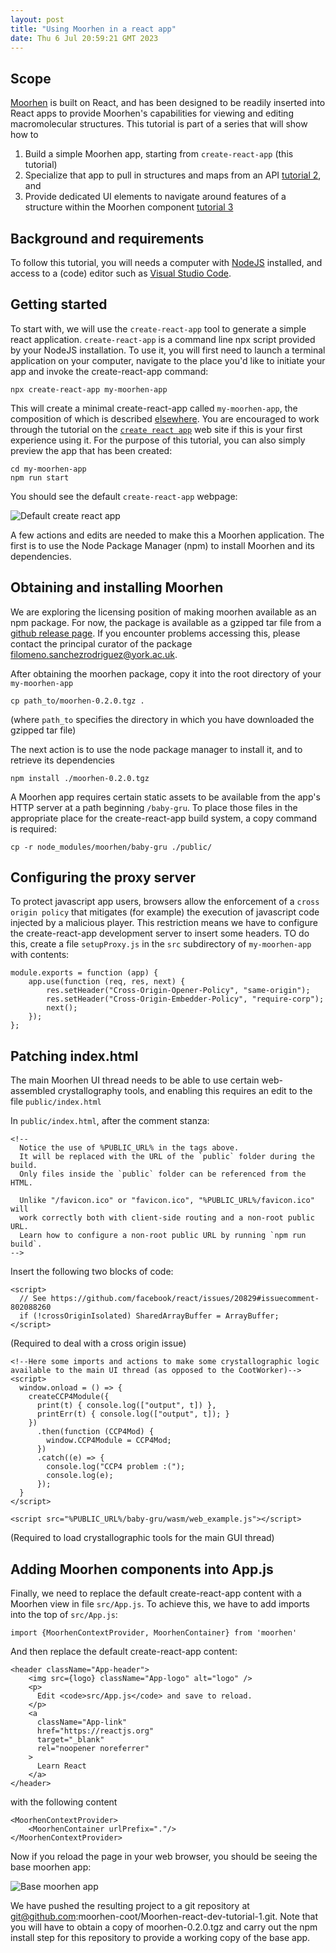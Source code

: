 ```yaml
---
layout: post
title: "Using Moorhen in a react app"
date: Thu 6 Jul 20:59:21 GMT 2023
---
```


## Scope

[Moorhen](https://moorhen-coot.github.io/wiki/2023/03/22/What-is-Moorhen.html) is built on React, and has been designed to be readily inserted
into React apps to provide Moorhen's capabilities for viewing and editing macromolecular structures.  This tutorial is part of a series that will show how to 

1. Build a simple Moorhen app, starting from `create-react-app` (this tutorial) 
2. Specialize that app to pull in structures and maps from an API [tutorial 2](), and
3. Provide dedicated UI elements to navigate around features of a structure within the Moorhen component [tutorial 3]()

## Background and requirements

To follow this tutorial, you will needs a computer with [NodeJS](https://nodejs.org) installed, and access to a (code) editor such as [Visual Studio Code](https://code.visualstudio.com).

## Getting started

To start with, we will use the `create-react-app` tool to generate a simple react application. 
`create-react-app` is a command line npx script provided by your NodeJS installation. To use it, you will first need to launch a terminal application on your computer, navigate to the place you'd like to initiate your app and invoke the create-react-app command:

    npx create-react-app my-moorhen-app

This will create a minimal create-react-app called `my-moorhen-app`, the composition of which  is described [elsewhere](https://create-react-app.dev). You are encouraged to work through the tutorial on the [`create react app`](https://create-react-app.dev) web site if this is your first experience using it. For the purpose of this tutorial, you can also simply preview the app that has been created:

    cd my-moorhen-app
    npm run start

You should see the default `create-react-app` webpage:

![Default create react app](https://raw.githubusercontent.com/moorhen-coot/blog/main/images/create-react-app.jpg)

A few actions and edits are needed to make this a Moorhen application. The first is to use the Node Package Manager (npm) to install Moorhen and its dependencies.

## Obtaining and installing Moorhen

We are exploring the licensing position of making moorhen available as an npm package.  For now, the package is available as a gzipped tar file from a [github release page](https://github.com/moorhen-coot/Moorhen/releases/tag/v0.2). If you encounter problems accessing this, please contact the principal curator of the package <filomeno.sanchezrodriguez@york.ac.uk>.  

After obtaining the moorhen package, copy it into the root directory of your `my-moorhen-app`

    cp path_to/moorhen-0.2.0.tgz .

(where `path_to` specifies the directory in which you have downloaded the gzipped tar file)

The next action is to use the node package manager to install it, and to retrieve its dependencies

    npm install ./moorhen-0.2.0.tgz

A Moorhen app requires certain static assets to be available from the app's HTTP server at a path beginning `/baby-gru`.  To place those files in the appropriate place for the create-react-app build system, a copy command is required:

    cp -r node_modules/moorhen/baby-gru ./public/

## Configuring the proxy server

To protect javascript app users, browsers allow the enforcement of a `cross origin policy` that mitigates (for example) the execution of javascript code injected by a malicious player. This restriction means we have to configure the create-react-app development server to insert some headers.
TO do this, create a file `setupProxy.js` in the `src` subdirectory of `my-moorhen-app` with contents:

    module.exports = function (app) {
        app.use(function (req, res, next) {
            res.setHeader("Cross-Origin-Opener-Policy", "same-origin");
            res.setHeader("Cross-Origin-Embedder-Policy", "require-corp");
            next();
        });
    };   

## Patching index.html

The main Moorhen UI thread needs to be able to use certain web-assembled crystallography tools, and enabling this requires an edit to the file `public/index.html`

In `public/index.html`, after the comment stanza:

    <!--
      Notice the use of %PUBLIC_URL% in the tags above.
      It will be replaced with the URL of the `public` folder during the build.
      Only files inside the `public` folder can be referenced from the HTML.

      Unlike "/favicon.ico" or "favicon.ico", "%PUBLIC_URL%/favicon.ico" will
      work correctly both with client-side routing and a non-root public URL.
      Learn how to configure a non-root public URL by running `npm run build`.
    -->

Insert the following two blocks of code:

    <script>
      // See https://github.com/facebook/react/issues/20829#issuecomment-802088260
      if (!crossOriginIsolated) SharedArrayBuffer = ArrayBuffer;
    </script>

(Required to deal with a cross origin issue)
  
    <!--Here some imports and actions to make some crystallographic logic available to the main UI thread (as opposed to the CootWorker)-->
    <script>
      window.onload = () => {
        createCCP4Module({
          print(t) { console.log(["output", t]) },
          printErr(t) { console.log(["output", t]); }
        })
          .then(function (CCP4Mod) {
            window.CCP4Module = CCP4Mod;
          })
          .catch((e) => {
            console.log("CCP4 problem :(");
            console.log(e);
          });
      }
    </script>

    <script src="%PUBLIC_URL%/baby-gru/wasm/web_example.js"></script>

(Required to load crystallographic tools for the main GUI thread)

## Adding Moorhen components into App.js

Finally, we need to replace the default create-react-app content with a Moorhen view in file `src/App.js`.  To achieve this, we have to add imports into the top of `src/App.js`:

    import {MoorhenContextProvider, MoorhenContainer} from 'moorhen'

And then replace the default create-react-app content:

    <header className="App-header">
        <img src={logo} className="App-logo" alt="logo" />
        <p>
          Edit <code>src/App.js</code> and save to reload.
        </p>
        <a
          className="App-link"
          href="https://reactjs.org"
          target="_blank"
          rel="noopener noreferrer"
        >
          Learn React
        </a>
    </header>

with the following content

    <MoorhenContextProvider>
        <MoorhenContainer urlPrefix="."/>
    </MoorhenContextProvider>

Now if you reload the page in your  web browser, you should be seeing the base moorhen app:

![Base moorhen app](https://raw.githubusercontent.com/moorhen-coot/blog/main/images/base-moorhen-app.jpg)

We have pushed the resulting project to a git repository at git@github.com:moorhen-coot/Moorhen-react-dev-tutorial-1.git. Note that you will have to obtain a copy of moorhen-0.2.0.tgz and carry out the npm install step for this repository to provide a working copy of the base app.









